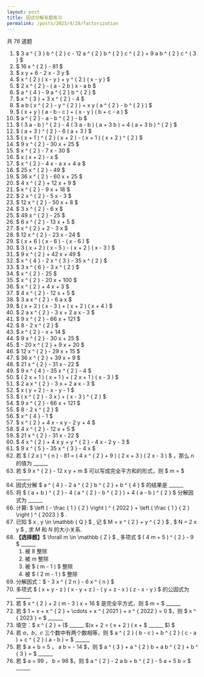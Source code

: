 ```yaml
---
layout: post
title: 因式分解专题练习
permalink: /posts/2023/4/28/factorization
---
```


共 $76$ 道题

1. $ 3 a ^ { 3 } b ^ { 2 } c - 12 a ^ { 2 } b ^ { 2 } c ^ { 2 } + 9 a b ^ { 2 } c ^ { 3 } $
2. $ 16 x ^ { 2 } - 81 $
3. $ x y + 6 - 2 x - 3 y $
4. $ x ^ { 2 } ( x - y ) + y ^ { 2 } ( x - y ) $
5. $ 2 x ^ { 2 } - ( a - 2 b ) x - a b $
6. $ a ^ { 4 } - 9 a ^ { 2 } b ^ { 2 } $
7. $ x ^ { 3 } + 3 x ^ { 2 } - 4 $
8. $ a b ( x ^ { 2 } - y ^ { 2 } ) + x y ( a ^ { 2 } - b ^ { 2 } ) $
9. $ ( x + y ) ( a - b - c ) + ( x - y ) ( b + c - a ) $
10. $ a ^ { 2 } - a - b ^ { 2 } - b $
11. $ ( 3 a - b ) ^ { 2 } - 4 ( 3 a - b ) ( a + 3 b ) + 4 ( a + 3 b ) ^ { 2 } $
12. $ ( a + 3 ) ^ { 2 } - 6 ( a + 3 ) $
13. $ ( x + 1 ) ^ { 2 } ( x + 2 ) - ( x + 1 ) ( x + 2 ) ^ { 2 } $
14. $ 9 x ^ { 2 } - 30 x + 25 $
15. $ x ^ { 2 } - 7 x - 30 $
16. $  x ( x + 2 ) - x $
17. $ x ^ { 2 } - 4 x - a x + 4 a $
18. $ 25 x ^ { 2 } - 49 $
19. $ 36 x ^ { 2 } - 60 x + 25 $
20. $ 4 x ^ { 2 } + 12 x + 9 $
21. $ x ^ { 2 } - 9 x + 18 $
22. $ 2 x ^ { 2 } - 5 x - 3 $
23. $ 12 x ^ { 2 } - 50 x + 8 $
24. $ 3 x ^ { 2 } - 6 x $
25. $ 49 x ^ { 2 } - 25 $
26. $ 6 x ^ { 2 } - 13 x + 5 $
27. $ x ^ { 2 } + 2 - 3 x $
28. $ 12 x ^ { 2 } - 23 x - 24 $
29. $ ( x + 6 ) ( x - 6 ) - ( x - 6 ) $
30. $ 3 ( x + 2 ) ( x - 5 ) - ( x + 2 ) ( x - 3 ) $
31. $ 9 x ^ { 2 } + 42 x + 49 $
32. $ x ^ { 4 } - 2 x ^ { 3 } - 35 x ^ { 2 } $
33. $ 3 x ^ { 6 } - 3 x ^ { 2 } $
34. $ x ^ { 2 } - 25 $
35. $ x ^ { 2 } - 20 x + 100 $
36. $ x ^ { 2 } + 4 x + 3 $
37. $ 4 x ^ { 2 } - 12 x + 5 $
38. $ 3 a x ^ { 2 } - 6 a x $
39. $ ( x + 2 ) ( x - 3 ) + ( x + 2 ) ( x + 4 ) $
40. $  2 a x ^ { 2 } - 3 x + 2 a x - 3 $
41. $ 9 x ^ { 2 } - 66 x + 121 $
42. $ 8 - 2 x ^ { 2 } $
43. $ x ^ { 2 } - x + 14 $
44. $ 9 x ^ { 2 } - 30 x + 25 $
45. $ - 20 x ^ { 2 } + 9 x + 20 $
46. $ 12 x ^ { 2 } - 29 x + 15 $
47. $ 36 x ^ { 2 } + 39 x + 9 $
48. $ 21 x ^ { 2 } - 31 x - 22 $
49. $ 9 x ^ { 4 } - 35 x ^ { 2 } - 4 $
50. $ ( 2 x + 1 ) ( x + 1 ) + ( 2 x + 1 ) ( x - 3 ) $
51. $ 2 a x ^ { 2 } - 3 x + 2 a x - 3 $
52. $ x ( y + 2 ) - x - y - 1 $
53. $ ( x ^ { 2 } - 3 x ) + ( x - 3 ) ^ { 2 } $
54. $ 9 x ^ { 2 } - 66 x + 121 $
55. $ 8 - 2 x ^ { 2 } $
56. $ x ^ { 4 } - 1 $
57. $ x ^ { 2 } + 4 x - x y - 2 y + 4 $
58. $ 4 x ^ { 2 } - 12 x + 5 $
59. $ 21 x ^ { 2 } - 31 x - 22 $
60. $ 4 x ^ { 2 } + 4 x y + y ^ { 2 } - 4 x - 2 y - 3 $
61. $ 9 x ^ { 5 } - 35 x ^ { 3 } - 4 x $
62. 若 $ ( 2 x ) ^ { n } - 81 = ( 4 x ^ { 2 } + 9 ) ( 2 x + 3 ) ( 2 x - 3 ) $ ，那么 $n$ 的值为 ______
63. 若 $ 9 x ^ { 2 } - 12 x y + m $ 可以写成完全平方和的形式，则 $ m = $ ______
64. 因式分解 $ a ^ { 4 } - 2 a ^ { 2 } b ^ { 2 } + b ^ { 4 } $ 的结果是 ______
65. 将 $ ( a + b ) ^ { 2 } - 4 ( a ^ { 2 } - b ^ { 2 } ) + 4 ( a - b ) ^ { 2 } $ 分解因式为 ______
66. 计算: $ \left ( - \frac { 1 } { 2 } \right ) ^ { 2022 } + \left ( \frac { 1 } { 2 } \right ) ^ { 2023 } $ .
67. 已知 $ x , y \in \mathbb { Q } $ , 记 $ M = x ^ { 2 } + y ^ { 2 } $ , $ N = 2 x y $ , 求 $M$ 和 $N$ 的大小关系.
68. **【选择题】**$ \forall m \in \mathbb { Z } $ , 多项式 $ ( 4 m + 5 ) ^ { 2 } - 9 $ ______
    1. 被 $8$ 整除
    2. 被 $m$ 整除
    3. 被 $ ( m - 1 ) $ 整除
    4. 被 $ ( 2 m - 1 ) $ 整除
69. 分解因式：$ - 3 x ^ { 2 n } - 6 x ^ { n } $
70. 多项式 $ ( x + y - z ) ( x - y + z ) - ( y + z - x ) ( z - x - y ) $ 的公因式为 ______ 
71. 若 $ x ^ { 2 } + 2 ( m - 3 ) x + 16 $ 是完全平方式，则 $ m = $ ______
72. 若 $ 1 + x + x ^ { 2 } + \cdots + x ^ { 2021 } + x ^ { 2022 } = 0 $，则 $ x ^ { 2023 } = $ ______
73. 填空：$ x ^ { 2 } + ($ ______ $)x + 2 = ( x + 2 ) ( x + $ ______ $) $
74. 若 $a$，$b$，$c$ 三个数中有两个数相等，则 $ a ^ { 2 } ( b - c ) + b ^ { 2 } ( c - a ) + c ^ { 2 } ( a - b ) = $ ______
75. 若 $ a + b = 5 $，$ a b = - 14 $，则 $ a ^ { 3 } + a ^ { 2 } b + a b ^ { 2 } + b ^ { 3 } = $ ______
76. 若 $ a = 99 $，$ b = 98 $，则 $ a ^ { 2 } - 2 a b + b ^ { 2 } - 5 a + 5 b = $ ______
